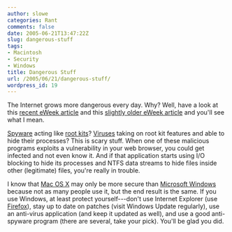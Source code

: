 ```yaml
---
author: slowe
categories: Rant
comments: false
date: 2005-06-21T13:47:22Z
slug: dangerous-stuff
tags:
- Macintosh
- Security
- Windows
title: Dangerous Stuff
url: /2005/06/21/dangerous-stuff/
wordpress_id: 19
---
```


The Internet grows more dangerous every day. Why?  Well, have a look at this [recent eWeek article](http://www.eweek.com/article2/0,1759,1829744,00.asp) and this [slightly older eWeek article](http://www.eweek.com/article2/0,1759,1818369,00.asp) and you'll see what I mean.

[Spyware](http://en.wikipedia.org/wiki/Spyware/) acting like [root kits](http://en.wikipedia.org/wiki/Root_kit/)? [Viruses](http://en.wikipedia.org/wiki/Computer_virus/) taking on root kit features and able to hide their processes? This is scary stuff. When one of these malicious programs exploits a vulnerability in your web browser, you could get infected and not even know it. And if that application starts using I/O blocking to hide its processes and NTFS data streams to hide files inside other (legitimate) files, you're really in trouble.

I know that [Mac OS X](http://www.apple.com/macosx/) may only be more secure than [Microsoft Windows](http://www.microsoft.com/windows/) because not as many people use it, but the end result is the same. If you use Windows, at least protect yourself---don't use Internet Explorer (use [Firefox](https://www.mozilla.org/en-US/firefox/)), stay up to date on patches (visit Windows Update regularly), use an anti-virus application (and keep it updated as well), and use a good anti-spyware program (there are several, take your pick). You'll be glad you did.
